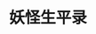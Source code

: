 ---
title: 妖怪生平录
summary: Contains posts related to `妖怪生平录`
description: Contains posts related to 妖怪生平录
---